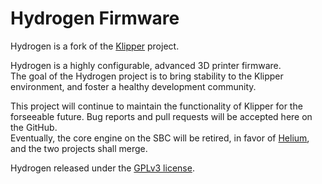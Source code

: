 # Hydrogen Firmware

Hydrogen is a fork of the [Klipper](https://github.com/Klipper3d/klipper) project.

Hydrogen is a highly configurable, advanced 3D printer firmware.  
The goal of the Hydrogen project is to bring stability to the Klipper environment,
and foster a healthy development community.

This project will continue to maintain the functionality of Klipper for the forseeable future. Bug reports and pull requests will be accepted here on the GitHub.  
Eventually, the core engine on the SBC will be retired, in favor of [Helium](https://github.com/Chaos-3D/Helium), and the two projects shall merge.

Hydrogen released under the [GPLv3 license](LICENSE.md).